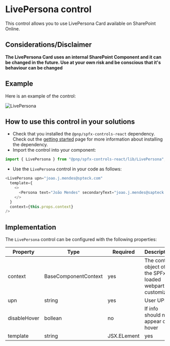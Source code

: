 # LivePersona control

This control allows you to use LivePersona Card available on SharePoint Online.


## Considerations/Disclaimer

**The LivePersona Card uses an internal SharePoint Component and it can be changed in the future. Use at your own risk and be conscious that it's behaviour can be changed**


## Example

Here is an example of the control:

![LivePersona](../assets/LivePersona.png)

 

## How to use this control in your solutions

- Check that you installed the `@pnp/spfx-controls-react` dependency. Check out the [getting started](../../#getting-started) page for more information about installing the dependency.
- Import the control into your component:

```TypeScript
import { LivePersona } from "@pnp/spfx-controls-react/lib/LivePersona";
```

- Use the `LivePersona` control in your code as follows:


```TypeScript
<LivePersona upn="joao.j.mendes@spteck.com"
  template={
    <>
      <Persona text="João Mendes" secondaryText="joao.j.mendes@sapteck.com" coinSize={48} />
    </>
  }
  context={this.props.context}
/>
```


## Implementation


The `LivePersona` control can be configured with the following properties:

| Property | Type | Required | Description |
| ---- | ---- | ---- | ---- |
| context | BaseComponentContext | yes | The context object of the SPFx loaded webpart or customizer. |
| upn |string | yes | User UPN |
| disableHover | bollean | no | If info should not appear on hover |
| template | string | JSX.ELement | yes | The content to wrap with persona info |
